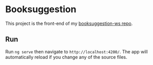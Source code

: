 # Booksuggestion

This project is the front-end of my [booksuggestion-ws repo](https://github.com/nlacombe42/booksuggestion-ws).

## Run

Run `ng serve` then navigate to `http://localhost:4200/`.
The app will automatically reload if you change any of the source files.
